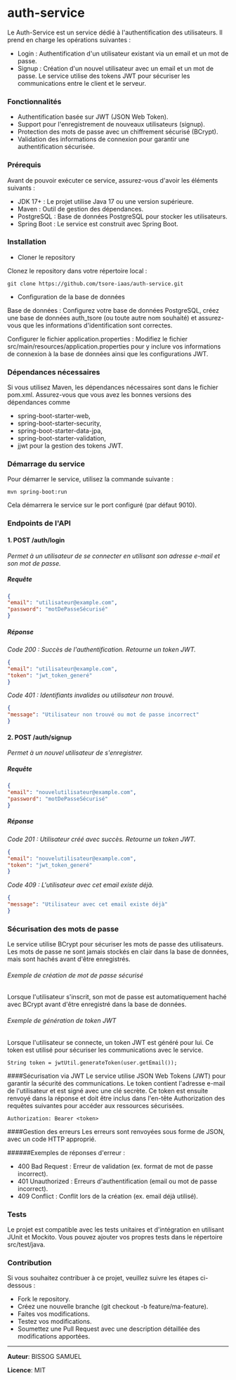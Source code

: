 # auth-service

Le Auth-Service est un service dédié à l'authentification des utilisateurs. Il prend en charge les opérations suivantes :

- Login : Authentification d'un utilisateur existant via un email et un mot de passe.
- Signup : Création d'un nouvel utilisateur avec un email et un mot de passe.
Le service utilise des tokens JWT pour sécuriser les communications entre le client et le serveur.

### Fonctionnalités
- Authentification basée sur JWT (JSON Web Token).
- Support pour l'enregistrement de nouveaux utilisateurs (signup).
- Protection des mots de passe avec un chiffrement sécurisé (BCrypt).
- Validation des informations de connexion pour garantir une authentification sécurisée.

### Prérequis
Avant de pouvoir exécuter ce service, assurez-vous d'avoir les éléments suivants :

- JDK 17+ : Le projet utilise Java 17 ou une version supérieure.
- Maven : Outil de gestion des dépendances.
- PostgreSQL : Base de données PostgreSQL pour stocker les utilisateurs.
- Spring Boot : Le service est construit avec Spring Boot.

### Installation
- Cloner le repository 

Clonez le repository dans votre répertoire local :

`` git clone https://github.com/tsore-iaas/auth-service.git ``

- Configuration de la base de données

Base de données : Configurez votre base de données PostgreSQL, créez une base de données auth_tsore (ou toute autre nom souhaité) et assurez-vous que les informations d'identification sont correctes.

Configurer le fichier application.properties : Modifiez le fichier src/main/resources/application.properties pour y inclure vos informations de connexion à la base de données ainsi que les configurations JWT.

### Dépendances nécessaires
Si vous utilisez Maven, les dépendances nécessaires sont dans le fichier pom.xml. Assurez-vous que vous avez les bonnes versions des dépendances comme 
- spring-boot-starter-web, 
- spring-boot-starter-security, 
- spring-boot-starter-data-jpa, 
- spring-boot-starter-validation,
- jjwt pour la gestion des tokens JWT.

### Démarrage du service
Pour démarrer le service, utilisez la commande suivante :

`` mvn spring-boot:run ``

Cela démarrera le service sur le port configuré (par défaut 9010).

### Endpoints de l'API
#### 1. POST /auth/login
<i> Permet à un utilisateur de se connecter en utilisant son adresse e-mail et son mot de passe. </i>

##### Requête
```JSON
{
"email": "utilisateur@example.com",
"password": "motDePasseSécurisé"
}
```

##### Réponse
<i> Code 200 : Succès de l'authentification. Retourne un token JWT. </i>

```JSON
{
"email": "utilisateur@example.com",
"token": "jwt_token_generé"
}
```
<i>Code 401 : Identifiants invalides ou utilisateur non trouvé.</i>

```JSON
{
"message": "Utilisateur non trouvé ou mot de passe incorrect"
}
```

#### 2. POST /auth/signup
<i>Permet à un nouvel utilisateur de s'enregistrer.</i>

##### Requête

```JSON
{
"email": "nouvelutilisateur@example.com",
"password": "motDePasseSécurisé"
}
```

##### Réponse
<i>Code 201 : Utilisateur créé avec succès. Retourne un token JWT.</i>

```JSON
{
"email": "nouvelutilisateur@example.com",
"token": "jwt_token_generé"
}
```

<i>Code 409 : L'utilisateur avec cet email existe déjà.</i>

```JSON
{
"message": "Utilisateur avec cet email existe déjà"
}
```

### Sécurisation des mots de passe
Le service utilise BCrypt pour sécuriser les mots de passe des utilisateurs. Les mots de passe ne sont jamais stockés en clair dans la base de données, mais sont hachés avant d'être enregistrés.

###### Exemple de création de mot de passe sécurisé
Lorsque l'utilisateur s'inscrit, son mot de passe est automatiquement haché avec BCrypt avant d'être enregistré dans la base de données.

###### Exemple de génération de token JWT
Lorsque l'utilisateur se connecte, un token JWT est généré pour lui. Ce token est utilisé pour sécuriser les communications avec le service.

``String token = jwtUtil.generateToken(user.getEmail());``

####Sécurisation via JWT
Le service utilise JSON Web Tokens (JWT) pour garantir la sécurité des communications. Le token contient l'adresse e-mail de l'utilisateur et est signé avec une clé secrète. Ce token est ensuite renvoyé dans la réponse et doit être inclus dans l'en-tête Authorization des requêtes suivantes pour accéder aux ressources sécurisées.

``Authorization: Bearer <token>``

####Gestion des erreurs
Les erreurs sont renvoyées sous forme de JSON, avec un code HTTP approprié.

######Exemples de réponses d'erreur :

- 400 Bad Request : Erreur de validation (ex. format de mot de passe incorrect).
- 401 Unauthorized : Erreurs d'authentification (email ou mot de passe incorrect).
- 409 Conflict : Conflit lors de la création (ex. email déjà utilisé).

### Tests
Le projet est compatible avec les tests unitaires et d'intégration en utilisant JUnit et Mockito. Vous pouvez ajouter vos propres tests dans le répertoire src/test/java.

### Contribution
Si vous souhaitez contribuer à ce projet, veuillez suivre les étapes ci-dessous :

- Fork le repository.
- Créez une nouvelle branche (git checkout -b feature/ma-feature).
- Faites vos modifications.
- Testez vos modifications.
- Soumettez une Pull Request avec une description détaillée des modifications apportées.

---

**Auteur**: BISSOG SAMUEL

**Licence**: MIT